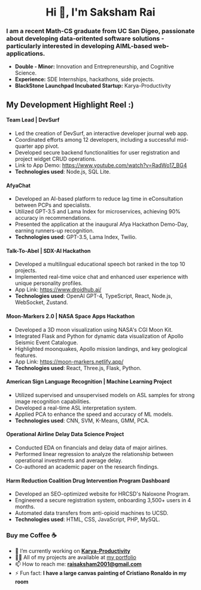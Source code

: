 <h1 align="center">Hi 👋, I'm Saksham Rai</h1>
<h3>
I am a recent Math-CS graduate from UC San Digeo, passionate about developing data-oritented software solutions - particularly interested in developing AIML-based web-applications. </h3>
<ul>
  <li><b>Double - Minor:</b> Innovation and Entrepreneurship, and Cognitive Science.</li>
  <li><b>Experience:</b> SDE Internships, hackathons, side projects.</li>
  <li><b>BlackStone Launchpad Incubated Startup:</b> Karya-Productivity</li>
</ul>

## My Development Highlight Reel :)

#### Team Lead | DevSurf
- Led the creation of DevSurf, an interactive developer journal web app.
- Coordinated efforts among 12 developers, including a successful mid-quarter app pivot.
- Developed secure backend functionalities for user registration and project widget CRUD operations.
- Link to App Demo: https://www.youtube.com/watch?v=RadWo17_BG4
- **Technologies used**: Node.js, SQL Lite.

#### AfyaChat
- Developed an AI-based platform to reduce lag time in eConsultation between PCPs and specialists.
- Utilized GPT-3.5 and Lama Index for microservices, achieving 90% accuracy in recommendations.
- Presented the application at the inaugural Afya Hackathon Demo-Day, earning runners-up recognition.
- **Technologies used**: GPT-3.5, Lama Index, Twilio.

#### Talk-To-Abel | SDX-AI Hackathon
- Developed a multilingual educational speech bot ranked in the top 10 projects.
- Implemented real-time voice chat and enhanced user experience with unique personality profiles.
- App Link: https://www.droidhub.ai/
- **Technologies used**: OpenAI GPT-4, TypeScript, React, Node.js, WebSocket, Zustand.

#### Moon-Markers 2.0 | NASA Space Apps Hackathon
- Developed a 3D moon visualization using NASA's CGI Moon Kit.
- Integrated Flask and Python for dynamic data visualization of Apollo Seismic Event Catalogue.
- Highlighted moonquakes, Apollo mission landings, and key geological features.
- App Link: https://moon-markers.netlify.app/
- **Technologies used**: React, Three.js, Flask, Python.

#### American Sign Language Recognition | Machine Learning Project
- Utilized supervised and unsupervised models on ASL samples for strong image recognition capabilities.
- Developed a real-time ASL interpretation system.
- Applied PCA to enhance the speed and accuracy of ML models.
- **Technologies used**: CNN, SVM, K-Means, GMM, PCA.

#### Operational Airline Delay Data Science Project
- Conducted EDA on financials and delay data of major airlines.
- Performed linear regression to analyze the relationship between operational investments and average delay.
- Co-authored an academic paper on the research findings.

#### Harm Reduction Coalition Drug Intervention Program Dashboard 
- Developed an SEO-optimized website for HRCSD's Naloxone Program.
- Engineered a secure registration system, onboarding 3,500+ users in 4 months.
- Automated data transfers from anti-opioid machines to UCSD.
- **Technologies used**: HTML, CSS, JavaScript, PHP, MySQL.



### Buy me Coffee ☕️ 
- 🔭 I’m currently working on <b><a href="http://www.karya-productivity.com/">Karya-Productivity</a></b>
- 👨‍💻 All of my projects are available at <a href="https://sakshamrai2001.netlify.app/">my portfolio</a>
- 📫 How to reach me: <b><a href="mailto:raisaksham2001@gmail.com">raisaksham2001@gmail.com</a></b>
- ⚡ Fun fact: <b>I have a large canvas painting of Cristiano Ronaldo in my room</b>
